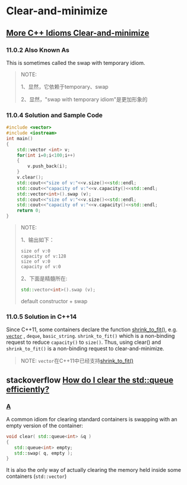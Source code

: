 # Clear-and-minimize



## [More C++ Idioms Clear-and-minimize](https://en.wikibooks.org/wiki/More_C%2B%2B_Idioms/Clear-and-minimize)



### 11.0.2 Also Known As

This is sometimes called the swap with temporary idiom.

> NOTE: 
>
> 1、显然，它依赖于temporary、swap
>
> 2、显然，"swap with temporary idiom"是更加形象的

### 11.0.4 Solution and Sample Code

```c++
#include <vector>
#include <iostream>
int main()
{
    std::vector <int> v;
    for(int i=0;i<100;i++)
    {
        v.push_back(i);
    }
    v.clear();
    std::cout<<"size of v:"<<v.size()<<std::endl;
    std::cout<<"capacity of v:"<<v.capacity()<<std::endl;
    std::vector<int>().swap (v);
    std::cout<<"size of v:"<<v.size()<<std::endl;
    std::cout<<"capacity of v:"<<v.capacity()<<std::endl;
    return 0;
}


```

> NOTE: 
>
> 1、输出如下：
>
> ```
> size of v:0
> capacity of v:128
> size of v:0
> capacity of v:0
> ```
>
> 2、下面是精髓所在:
>
> ```C++
> std::vector<int>().swap (v);
> ```
>
> default constructor + swap

### 11.0.5 Solution in C++14

Since C++11, some containers declare the function [shrink_to_fit()](http://www.cplusplus.com/reference/vector/vector/shrink_to_fit/), e.g. [`vector`](http://www.cplusplus.com/reference/vector/vector/) , `deque`, `basic_string`. `shrink_to_fit()` which is a non-binding request to reduce `capacity()` to `size()`. Thus, using clear() and `shrink_to_fit()` is a non-binding request to clear-and-minimize.

> NOTE: `vector`在C++11中已经支持[shrink_to_fit()](http://www.cplusplus.com/reference/vector/vector/shrink_to_fit/)



## stackoverflow [How do I clear the std::queue efficiently?](https://stackoverflow.com/questions/709146/how-do-i-clear-the-stdqueue-efficiently)



### [A](https://stackoverflow.com/a/709161)

A common idiom for clearing standard containers is swapping with an empty version of the container:

```c++
void clear( std::queue<int> &q )
{
   std::queue<int> empty;
   std::swap( q, empty );
}
```

It is also the only way of actually clearing the memory held inside some containers (`std::vector`)